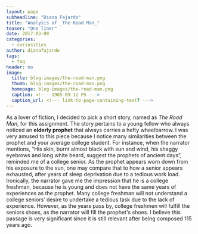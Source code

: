 ```yaml
---
layout: page
subheadline: "Diana Fajardo"
title: "Analysis of _The Road Man_"
teaser: "One liner"
date: 2017-03-08
categories:
  - curiosities
author: dianafajardo
tags:
  - tag
header: no
image:
  title: blog-images/the-road-man.png
  thumb: blog-images/the-road-man.png
  homepage: blog-images/the-road-man.png
  caption: <!--- 1905-09-12 P5 --->
  caption_url: <!--- link-to-page-containing-text? --->
---
```

As a lover of fiction, I decided to pick a short story, named as _The Road Man_, for this assignment. The story pertains to a young fellow who always noticed an **elderly prophet** that always carries a hefty wheelbarrow. I was very amused to this piece because I notice many similarities between the prophet and your average college student. For instance, when the narrator mentions, “His skin, burnt almost black with sun and wind, his shaggy eyebrows and long white beard, suggest the prophets of ancient days”, reminded me of a college senior. As the prophet appears worn down from his exposure to the sun, one may compare that to how a senior appears exhausted, after years of sleep deprivation due to a tedious work load. Ironically, the narrator gave me the impression that he is a college freshman, because he is young and does not have the same years of experiences as the prophet. Many college freshman will not understand a college seniors’ desire to undertake a tedious task due to the lack of experience. However, as the years pass by, college freshmen will fulfill the seniors shoes, as the narrator will fill the prophet's shoes. I believe this passage is very significant since it is still relevant after being composed 115 years ago.

